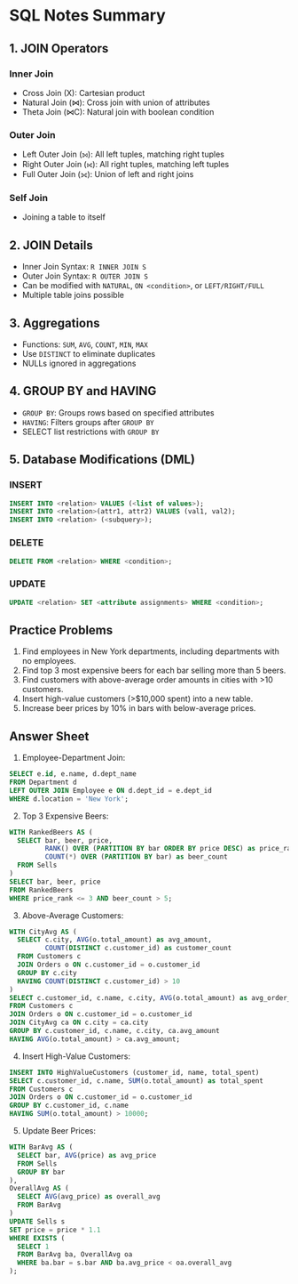 # SQL Notes Summary

## 1. JOIN Operators

### Inner Join

- Cross Join (X): Cartesian product
- Natural Join (⋈): Cross join with union of attributes
- Theta Join (⋈C): Natural join with boolean condition

### Outer Join

- Left Outer Join (⟕): All left tuples, matching right tuples
- Right Outer Join (⟖): All right tuples, matching left tuples
- Full Outer Join (⟗): Union of left and right joins

### Self Join

- Joining a table to itself

## 2. JOIN Details

- Inner Join Syntax: `R INNER JOIN S`
- Outer Join Syntax: `R OUTER JOIN S`
- Can be modified with `NATURAL`, `ON <condition>`, or `LEFT/RIGHT/FULL`
- Multiple table joins possible

## 3. Aggregations

- Functions: `SUM`, `AVG`, `COUNT`, `MIN`, `MAX`
- Use `DISTINCT` to eliminate duplicates
- NULLs ignored in aggregations

## 4. GROUP BY and HAVING

- `GROUP BY`: Groups rows based on specified attributes
- `HAVING`: Filters groups after `GROUP BY`
- SELECT list restrictions with `GROUP BY`

## 5. Database Modifications (DML)

### INSERT

```sql
INSERT INTO <relation> VALUES (<list of values>);
INSERT INTO <relation>(attr1, attr2) VALUES (val1, val2);
INSERT INTO <relation> (<subquery>);
```

### DELETE

```sql
DELETE FROM <relation> WHERE <condition>;
```

### UPDATE

```sql
UPDATE <relation> SET <attribute assignments> WHERE <condition>;
```

## Practice Problems

1. Find employees in New York departments, including departments with no employees.
2. Find top 3 most expensive beers for each bar selling more than 5 beers.
3. Find customers with above-average order amounts in cities with >10 customers.
4. Insert high-value customers (>$10,000 spent) into a new table.
5. Increase beer prices by 10% in bars with below-average prices.

## Answer Sheet

1. Employee-Department Join:

```sql
SELECT e.id, e.name, d.dept_name
FROM Department d
LEFT OUTER JOIN Employee e ON d.dept_id = e.dept_id
WHERE d.location = 'New York';
```

2. Top 3 Expensive Beers:

```sql
WITH RankedBeers AS (
  SELECT bar, beer, price,
         RANK() OVER (PARTITION BY bar ORDER BY price DESC) as price_rank,
         COUNT(*) OVER (PARTITION BY bar) as beer_count
  FROM Sells
)
SELECT bar, beer, price
FROM RankedBeers
WHERE price_rank <= 3 AND beer_count > 5;
```

3. Above-Average Customers:

```sql
WITH CityAvg AS (
  SELECT c.city, AVG(o.total_amount) as avg_amount,
         COUNT(DISTINCT c.customer_id) as customer_count
  FROM Customers c
  JOIN Orders o ON c.customer_id = o.customer_id
  GROUP BY c.city
  HAVING COUNT(DISTINCT c.customer_id) > 10
)
SELECT c.customer_id, c.name, c.city, AVG(o.total_amount) as avg_order_amount
FROM Customers c
JOIN Orders o ON c.customer_id = o.customer_id
JOIN CityAvg ca ON c.city = ca.city
GROUP BY c.customer_id, c.name, c.city, ca.avg_amount
HAVING AVG(o.total_amount) > ca.avg_amount;
```

4. Insert High-Value Customers:

```sql
INSERT INTO HighValueCustomers (customer_id, name, total_spent)
SELECT c.customer_id, c.name, SUM(o.total_amount) as total_spent
FROM Customers c
JOIN Orders o ON c.customer_id = o.customer_id
GROUP BY c.customer_id, c.name
HAVING SUM(o.total_amount) > 10000;
```

5. Update Beer Prices:

```sql
WITH BarAvg AS (
  SELECT bar, AVG(price) as avg_price
  FROM Sells
  GROUP BY bar
),
OverallAvg AS (
  SELECT AVG(avg_price) as overall_avg
  FROM BarAvg
)
UPDATE Sells s
SET price = price * 1.1
WHERE EXISTS (
  SELECT 1
  FROM BarAvg ba, OverallAvg oa
  WHERE ba.bar = s.bar AND ba.avg_price < oa.overall_avg
);
```
